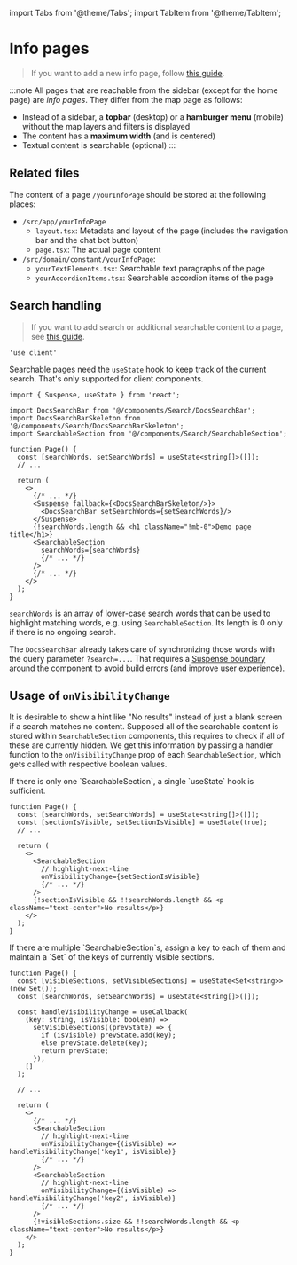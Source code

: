 import Tabs from '@theme/Tabs';
import TabItem from '@theme/TabItem';

# Info pages

> If you want to add a new info page, follow [this guide](/docs/how_to/how_to_add_info_page).

:::note
All pages that are reachable from the sidebar (except for the home page) are _info pages_. They differ from the map page
as follows:

* Instead of a sidebar, a **topbar** (desktop) or a **hamburger menu** (mobile) without the map layers and filters is
  displayed
* The content has a **maximum width** (and is centered)
* Textual content is searchable (optional)
  :::

## Related files

The content of a page `/yourInfoPage` should be stored at the following places:

* `/src/app/yourInfoPage`
    * `layout.tsx`: Metadata and layout of the page (includes the navigation bar and the chat bot button)
    * `page.tsx`: The actual page content
* `/src/domain/constant/yourInfoPage`:
    * `yourTextElements.tsx`: Searchable text paragraphs of the page
    * `yourAccordionItems.tsx`: Searchable accordion items of the page

## Search handling

> If you want to add search or additional searchable content to a page, see [this guide](/docs/how_to/how_to_add_info_page#adding-search).

```tsx title="At the top of the file"
'use client'
```

Searchable pages need the `useState` hook to keep track of the current search. That's only supported for client
components.

```tsx
import { Suspense, useState } from 'react';

import DocsSearchBar from '@/components/Search/DocsSearchBar';
import DocsSearchBarSkeleton from '@/components/Search/DocsSearchBarSkeleton';
import SearchableSection from '@/components/Search/SearchableSection';

function Page() {
  const [searchWords, setSearchWords] = useState<string[]>([]);
  // ...

  return (
    <>
      {/* ... */}
      <Suspense fallback={<DocsSearchBarSkeleton/>}>
        <DocsSearchBar setSearchWords={setSearchWords}/>
      </Suspense>
      {!searchWords.length && <h1 className="!mb-0">Demo page title</h1>}
      <SearchableSection
        searchWords={searchWords}
        {/* ... */}
      />
      {/* ... */}
    </>
  );
}
```

`searchWords` is an array of lower-case search words that can be used to highlight matching words, e.g. using
`SearchableSection`. Its length is 0 only if there is no ongoing search.

The `DocsSearchBar` already takes care of synchronizing those words with the query parameter `?search=...`. That
requires
a [Suspense boundary](https://nextjs.org/docs/app/building-your-application/routing/loading-ui-and-streaming#example)
around the component to avoid build errors (and improve user experience).

## Usage of `onVisibilityChange`

It is desirable to show a hint like "No results" instead of just a blank screen if a search matches no content. Supposed
all of the searchable content is stored within `SearchableSection` components, this requires to
check if all of these are currently hidden. We get this information by passing a handler function to the
`onVisibilityChange` prop of each `SearchableSection`, which gets called with respective boolean values.

<Tabs>
<TabItem value="single" label="single SearchableSection">
If there is only one `SearchableSection`, a single `useState` hook is sufficient.

```tsx
function Page() {
  const [searchWords, setSearchWords] = useState<string[]>([]);
  const [sectionIsVisible, setSectionIsVisible] = useState(true);
  // ...

  return (
    <>
      <SearchableSection
        // highlight-next-line
        onVisibilityChange={setSectionIsVisible}
        {/* ... */}
      />
      {!sectionIsVisible && !!searchWords.length && <p className="text-center">No results</p>}
    </>
  );
}
```

</TabItem>
<TabItem value="multiple" label="multiple SearchableSections">
If there are multiple `SearchableSection`s, assign a key to each of them and maintain a `Set` of the keys of currently
visible sections.

```tsx
function Page() {
  const [visibleSections, setVisibleSections] = useState<Set<string>>(new Set());
  const [searchWords, setSearchWords] = useState<string[]>([]);

  const handleVisibilityChange = useCallback(
    (key: string, isVisible: boolean) =>
      setVisibleSections((prevState) => {
        if (isVisible) prevState.add(key);
        else prevState.delete(key);
        return prevState;
      }),
    []
  );

  // ...

  return (
    <>
      {/* ... */}
      <SearchableSection
        // highlight-next-line
        onVisibilityChange={(isVisible) => handleVisibilityChange('key1', isVisible)}
        {/* ... */}
      />
      <SearchableSection
        // highlight-next-line
        onVisibilityChange={(isVisible) => handleVisibilityChange('key2', isVisible)}
        {/* ... */}
      />
      {!visibleSections.size && !!searchWords.length && <p className="text-center">No results</p>}
    </>
  );
}
```

</TabItem>
</Tabs>

